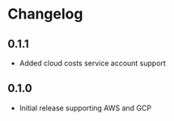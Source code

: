 # Changelog

## 0.1.1
* Added cloud costs service account support

## 0.1.0
* Initial release supporting AWS and GCP
